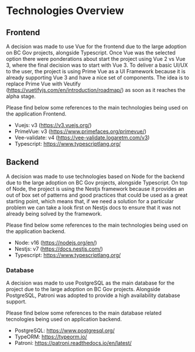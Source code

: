 # Technologies Overview

## Frontend

A decision was made to use Vue for the frontend due to the large adoption on BC Gov projects, alongside Typescript. Once Vue was the selected option there were ponderations about start the project using Vue 2 vs Vue 3, where the final decision was to start with Vue 3.
To deliver a basic UI/UX to the user, the project is using Prime Vue as a UI Framework because it is already supporting Vue 3 and have a nice set of components. The idea is to replace Prime Vue with Veutify (<https://vuetifyjs.com/en/introduction/roadmap/>) as soon as it reaches the alpha stage.

Please find below some references to the main technologies being used on the application Frontend.

- Vuejs: v3 (<https://v3.vuejs.org/>)
- PrimeVue: v3 (<https://www.primefaces.org/primevue/>)
- Vee-validate: v4 (<https://vee-validate.logaretm.com/v3>)
- Typescript: <https://www.typescriptlang.org/>

## Backend

A decision was made to use technologies based on Node for the backend due to the large adoption on BC Gov projects, alongside Typescript.
On top of Node, the project is using the Nestjs framework because it provides an out of box set of patterns and good practices that could be used as a great starting point, which means that, if we need a solution for a particular problem we can take a look first on Nestjs docs to ensure that it was not already being solved by the framework.

Please find below some references to the main technologies being used on the application backend.

- Node: v16 (<https://nodejs.org/en/>)
- Nestjs: v7 (<https://docs.nestjs.com/>)
- Typescript: <https://www.typescriptlang.org/>

### Database

A decision was made to use PostgreSQL as the main database for the project due to the large adoption on BC Gov projects. Alongside PostgreSQL, Patroni was adopted to provide a high availability database support.

Please find below some references to the main database related tecnologies being used on application backend.

- PostgreSQL: <https://www.postgresql.org/>
- TypeORM: <https://typeorm.io/>
- Patroni: <https://patroni.readthedocs.io/en/latest/>
